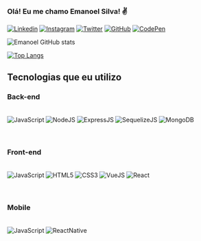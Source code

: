 
### Olá! Eu me chamo Emanoel Silva! ✌️

[![Linkedin](https://img.shields.io/badge/LinkedIn-0077B5?style=for-the-badge&logo=linkedin&logoColor=white)](https://www.linkedin.com/in/emanoel-silva14/)
[![Instagram](https://img.shields.io/badge/Instagram-E4405F?style=for-the-badge&logo=instagram&logoColor=white)](https://www.instagram.com/emanoelsilva.png/)
[![Twitter](https://img.shields.io/badge/Twitter-1DA1F2?style=for-the-badge&logo=twitter&logoColor=white)](https://twitter.com/Emanoelpara)
[![GitHub](https://img.shields.io/badge/GitHub-100000?style=for-the-badge&logo=github&logoColor=white
)](https://github.com/EmanoelSiilva/)
[![CodePen](https://img.shields.io/badge/Codepen-000000?style=for-the-badge&logo=codepen&logoColor=white)](https://codepen.io/emanoelsiilva)

![Emanoel GitHub stats](https://github-readme-stats.vercel.app/api?username=EmanoelSiilva&show_icons=true&theme=highcontrast)

[![Top Langs](https://github-readme-stats.vercel.app/api/top-langs/?username=EmanoelSiilva&hide_progress=true)](https://github.com/anuraghazra/github-readme-stats)

## Tecnologias que eu utilizo

### Back-end
<div style="display: inline_block"><br/>
    <img align="center" alt="JavaScript" src="https://img.shields.io/badge/JavaScript-323330?style=for-the-badge&logo=javascript&logoColor=F7DF1E" />
    <img align="center" alt="NodeJS" src="https://img.shields.io/badge/Node.js-43853D?style=for-the-badge&logo=node.js&logoColor=white" />
    <img align="center" alt="ExpressJS" src="https://img.shields.io/badge/Express.js-404D59?style=for-the-badge" />
    <img align="center" alt="SequelizeJS" src="https://img.shields.io/badge/sequelize-323330?style=for-the-badge&logo=sequelize&logoColor=blue" />
    <img align="center" alt="MongoDB" src="https://img.shields.io/badge/MongoDB-4EA94B?style=for-the-badge&logo=mongodb&logoColor=white" />
</div><br/><br/>

### Front-end
<div style="display: inline_block"><br/>
    <img align="center" alt="JavaScript" src="https://img.shields.io/badge/JavaScript-323330?style=for-the-badge&logo=javascript&logoColor=F7DF1E" />
    <img align="center" alt="HTML5" src="https://img.shields.io/badge/HTML5-E34F26?style=for-the-badge&logo=html5&logoColor=white" />
    <img align="center" alt="CSS3" src="https://img.shields.io/badge/CSS3-1572B6?style=for-the-badge&logo=css3&logoColor=white" />
    <img align="center" alt="VueJS" src="https://img.shields.io/badge/Vue.js-35495E?style=for-the-badge&logo=vue.js&logoColor=4FC08D" />
    <img align="center" alt="React" src="https://img.shields.io/badge/React-20232A?style=for-the-badge&logo=react&logoColor=61DAFB" />
</div><br/><br/>

### Mobile
<div style="display: inline_block"><br/>
    <img align="center" alt="JavaScript" src="https://img.shields.io/badge/JavaScript-323330?style=for-the-badge&logo=javascript&logoColor=F7DF1E" />
    <img align="center" alt="ReactNative" src="https://img.shields.io/badge/React_Native-20232A?style=for-the-badge&logo=react&logoColor=61DAFB" />
</div>
